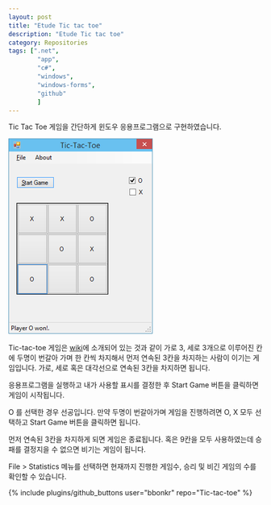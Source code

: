 ```yaml
---
layout: post
title: "Etude Tic tac toe"
description: "Etude Tic tac toe"
category: Repositories
tags: [".net",
        "app",
        "c#",
        "windows",
        "windows-forms",
        "github"
        ]
---
```



Tic Tac Toe 게임을 간단하게 윈도우 응용프로그램으로 구현하였습니다.
<!--
![실행화면](/images/2015/01/etude-tic-tac-toe/tictactoe.png)
-->

<a href="/images/2015/01/etude-tic-tac-toe/tictactoe.png" data-toggle="lightbox" data-title="실행화면" data-footer="Tic-tac-toe"><img src="/images/2015/01/etude-tic-tac-toe/tictactoe.png" class="img-responsive" /></a>

Tic-tac-toe 게임은 [wiki](http://en.wikipedia.org/wiki/Tic-tac-toe)에 소개되어 있는 것과 같이 가로 3, 세로 3개으로 이루어진 칸에 두명이 번갈아 가며 한 칸씩 차지해서 먼저 연속된 3칸을 차지하는 사람이 이기는 게임입니다.
가로, 세로 혹은 대각선으로 연속된 3칸을 차지하면 됩니다.

응용프로그램을 실행하고 내가 사용할 표시를 결정한 후 Start Game 버튼을 클릭하면 게임이 시작됩니다.

O 를 선택한 경우 선공입니다. 만약 두명이 번갈아가며 게임을 진행하려면 O, X 모두 선택하고 Start Game 버튼을 클릭하면 됩니다.

먼저 연속된 3칸을 차지하게 되면 게임은 종료됩니다. 혹은 9칸을 모두 사용하였는데 승패를 결정지을 수 없으면 비기는 게임이 됩니다.

File > Statistics 메뉴를 선택하면 현재까지 진행한 게임수, 승리 및 비긴 게임의 수를 확인할 수 있습니다.

<!--
[다운로드](/images/2015/01/etude-tic-tac-toe/TicTacToe.zip)
-->


{% include plugins/github_buttons user="bbonkr" repo="Tic-tac-toe" %}
